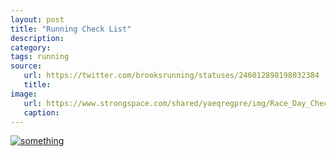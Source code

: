 ```yaml
---
layout: post
title: "Running Check List"
description:
category:
tags: running
source:
   url: https://twitter.com/brooksrunning/statuses/246012898198032384
   title:
image:
   url: https://www.strongspace.com/shared/yaeqregpre/img/Race_Day_Checklist.jpg
   caption:
---
```


[![something](https://www.strongspace.com/shared/yaeqregpre/img/Race_Day_Checklist.jpg)][1]

[1]: https://twitter.com/brooksrunning/statuses/246012898198032384 "@brooksrunning"
